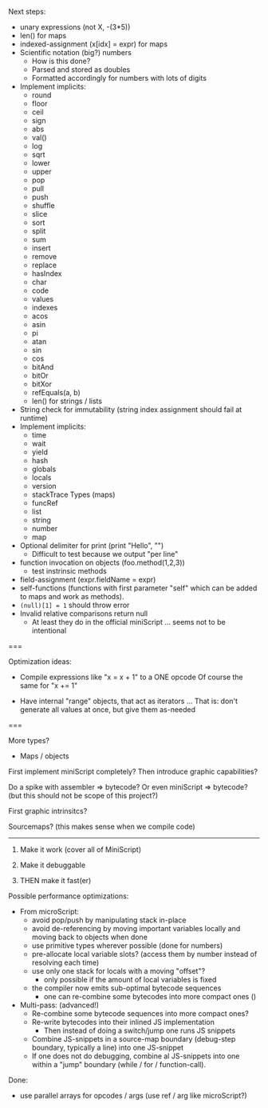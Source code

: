 
Next steps:
- unary expressions (not X, -(3*5))
- len() for maps
- indexed-assignment (x[idx] = expr) for maps
- Scientific notation (big?) numbers 
  - How is this done?
  - Parsed and stored as doubles
  - Formatted accordingly for numbers with lots of digits
- Implement implicits:
  - round
  - floor
  - ceil
  - sign
  - abs
  - val()
  - log
  - sqrt
  - lower
  - upper
  - pop
  - pull
  - push
  - shuffle
  - slice
  - sort
  - split
  - sum
  - insert
  - remove
  - replace
  - hasIndex
  - char
  - code
  - values
  - indexes
  - acos
  - asin
  - pi
  - atan
  - sin
  - cos
  - bitAnd
  - bitOr
  - bitXor
  - refEquals(a, b)
  - len() for strings / lists
- String check for immutability (string index assignment should fail at runtime)
- Implement implicits:
  - time
  - wait
  - yield
  - hash
  - globals
  - locals
  - version
  - stackTrace
  Types (maps)
  - funcRef
  - list
  - string
  - number
  - map
- Optional delimiter for print (print "Hello", "")
  - Difficult to test because we output "per line"
- function invocation on objects (foo.method(1,2,3)) 
  - test instrinsic methods
- field-assignment (expr.fieldName = expr)
- self-functions (functions with first parameter "self" which
  can be added to maps and work as methods).
- `(null)[1] = 1` should throw error
- Invalid relative comparisons return null
  - At least they do in the official miniScript ... seems not to be intentional

===

Optimization ideas:
- Compile expressions like "x = x + 1" to a ONE opcode
  Of course the same for "x += 1"

- Have internal "range" objects, that act as iterators ...
  That is: don't generate all values at once, but give them as-needed

===

More types?
- Maps / objects

First implement miniScript completely?
Then introduce graphic capabilities?

Do a spike with assembler => bytecode?
Or even miniScript => bytecode?
(but this should not be scope of this project?)

First graphic intrinsitcs?

Sourcemaps? (this makes sense when we compile code)

---
1) Make it work (cover all of MiniScript)

2) Make it debuggable

3) THEN make it fast(er)


Possible performance optimizations:
- From microScript:
  - avoid pop/push by manipulating stack in-place
  - avoid de-referencing by moving important variables locally and moving back to objects when done
  - use primitive types wherever possible (done for numbers)
  - pre-allocate local variable slots? (access them by number instead of resolving each time)
  - use only one stack for locals with a moving "offset"?
    - only possible if the amount of local variables is fixed
  - the compiler now emits sub-optimal bytecode sequences
    - one can re-combine some bytecodes into more compact ones ()
- Multi-pass: (advanced!)
  - Re-combine some bytecode sequences into more compact ones?
  - Re-write bytecodes into their inlined JS implementation
    - Then instead of doing a switch/jump one runs JS snippets
  - Combine JS-snippets in a source-map boundary (debug-step boundary, typically a line) into one JS-snippet
  - If one does not do debugging, combine al JS-snippets into one within a "jump" boundary (while / for / function-call).

Done:
  - use parallel arrays for opcodes / args (use ref / arg like microScript?)
